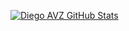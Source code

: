 <!-- GitHub Stats -->
[![Diego AVZ GitHub Stats](https://github-readme-stats.vercel.app/api?username=Diego-AVZ&show_icons=true&theme=radical)](https://github.com/anuraghazra/github-readme-stats)
